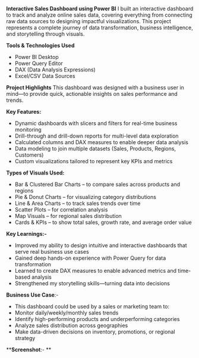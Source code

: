 **Interactive Sales Dashboard using Power BI**
I built an interactive dashboard to track and analyze online sales data, covering everything from connecting raw data sources to designing impactful visualizations. This project represents a complete journey of data transformation, business intelligence, and storytelling through visuals.

**Tools & Technologies Used**
- Power BI Desktop
- Power Query Editor
- DAX (Data Analysis Expressions)
- Excel/CSV Data Sources

**Project Highlights**
This dashboard was designed with a business user in mind—to provide quick, actionable insights on sales performance and trends.

**Key Features:**
- Dynamic dashboards with slicers and filters for real-time business monitoring
- Drill-through and drill-down reports for multi-level data exploration
- Calculated columns and DAX measures to enable deeper data analysis
- Data modeling to join multiple datasets (Sales, Products, Regions, Customers)
- Custom visualizations tailored to represent key KPIs and metrics

**Types of Visuals Used:**
- Bar & Clustered Bar Charts – to compare sales across products and regions
- Pie & Donut Charts – for visualizing category distributions
- Line & Area Charts – to track sales trends over time
- Scatter Plots – for correlation analysis
- Map Visuals – for regional sales distribution
- Cards & KPIs – to show total sales, growth rate, and average order value

**Key Learnings:-**
- Improved my ability to design intuitive and interactive dashboards that serve real business use cases
- Gained deep hands-on experience with Power Query for data transformation
- Learned to create DAX measures to enable advanced metrics and time-based analysis
- Strengthened my storytelling skills—turning data into decisions

**Business Use Case**:-
- This dashboard could be used by a sales or marketing team to:
- Monitor daily/weekly/monthly sales trends
- Identify high-performing products and underperforming categories
- Analyze sales distribution across geographies
- Make data-driven decisions on inventory, promotions, or regional strategy

****Screenshot**:- **
